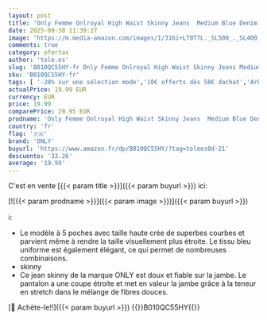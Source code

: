 ```yaml
---
layout: post
title: 'Only Femme Onlroyal High Waist Skinny Jeans  Medium Blue Denim  L 32L EU'
date: 2025-09-30 11:39:27
image: 'https://m.media-amazon.com/images/I/316i+LT0T7L._SL500_._SL400_.jpg'
comments: true
category: ofertas
author: 'tole.es'
slug: 'B010QC55HY-fr Only Femme Onlroyal High Waist Skinny Jeans Medium Blue...'
sku: 'B010QC55HY-fr'
tags: [ '-20% sur une sélection mode','10€ offerts dès 50€ dachat','Arborist Merchandising Root','CML-Fashion','Denim','Fashion all','Jeans','Jeans femme','La sélection denim','La sélection denim - Femmes','Les Soldes','Mode','Mode pour femme','ONLY','Paid Social - Femme','Prime Wardrobe Self Service','Self Service','Special Features Stores','Top Brands Fashion Selection','Vêtements : les basiques et iconiques','Vêtements femme','Wardrobe Essentials','Women','c8f6a707-8e73-4cc8-b1a9-0e223ee63a08_0','e47c5305-c70b-4813-ae72-090bde012bbe_0','e47c5305-c70b-4813-ae72-090bde012bbe_1901','e47c5305-c70b-4813-ae72-090bde012bbe_2001','e47c5305-c70b-4813-ae72-090bde012bbe_2601','e47c5305-c70b-4813-ae72-090bde012bbe_3301','e47c5305-c70b-4813-ae72-090bde012bbe_3601','e47c5305-c70b-4813-ae72-090bde012bbe_4801','e47c5305-c70b-4813-ae72-090bde012bbe_5201','e47c5305-c70b-4813-ae72-090bde012bbe_8101','e47c5305-c70b-4813-ae72-090bde012bbe_8501','e47c5305-c70b-4813-ae72-090bde012bbe_901','e47c5305-c70b-4813-ae72-090bde012bbe_9701','e47c5305-c70b-4813-ae72-090bde012bbe_9801','only','🇫🇷', ]
actualPrice: 19.99 EUR
currency: EUR
price: 19.99
comparePrice: 29.95 EUR
prodname: 'Only Femme Onlroyal High Waist Skinny Jeans  Medium Blue Denim  L 32L EU'
country: 'fr'
flag: '🇫🇷'
brand: 'ONLY'
buyurl: 'https://www.amazon.fr/dp/B010QC55HY/?tag=tolees0d-21'
descuento: '33.26'
average: '19.99'
---
```


C'est en vente [{{< param title >}}]({{< param buyurl >}}) ici:

[![{{< param prodname >}}]({{< param image >}})]({{< param buyurl >}})

ℹ️:

- Le modèle à 5 poches avec taille haute crée de superbes courbes et parvient même à rendre la taille visuellement plus étroite. Le tissu bleu uniforme est également élégant, ce qui permet de nombreuses combinaisons.
- skinny
- Ce jean skinny de la marque ONLY est doux et fiable sur la jambe. Le pantalon a une coupe étroite et met en valeur la jambe grâce à la teneur en stretch dans le mélange de fibres douces.

[🛒 Achète-le!!]({{< param buyurl >}})
{{<world>}}B010QC55HY{{</world>}}
